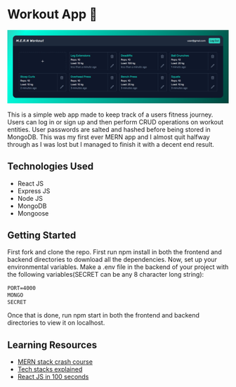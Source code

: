 # Workout App 💪

![hero](https://github.com/anav5704/Workout-App-MERN/blob/main/Frontend/docs/workout-mern.png)

This is a simple web app made to keep track of a users fitness journey. Users can log in or sign up and then perform CRUD operations on workout entities. User passwords are salted and hashed before being stored in MongoDB. This was my first ever MERN app and I almost quit halfway through as I was lost but I managed to finish it with a decent end result.

## Technologies Used
- React JS
- Express JS
- Node JS
- MongoDB
- Mongoose

## Getting Started

First fork and clone the repo. First run npm install in both the frontend and backend directories to download all the dependencies. Now, set up your environmental variables. Make a .env file in the backend of your project with the following variables(SECRET can be any 8 character long string):

```
PORT=4000
MONGO
SECRET
```

Once that is done, run npm start in both the frontend and backend directories to view it on localhost.

## Learning Resources

- [MERN stack crash course](https://www.youtube.com/watch?v=98BzS5Oz5E4&list=PL4cUxeGkcC9iJ_KkrkBZWZRHVwnzLIoUE)
- [Tech stacks explained](https://www.youtube.com/watch?v=Sxxw3qtb3_g)
- [React JS in 100 seconds](https://www.youtube.com/watch?v=Tn6-PIqc4UM)
